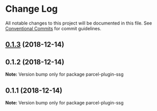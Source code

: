 # Change Log

All notable changes to this project will be documented in this file.
See [Conventional Commits](https://conventionalcommits.org) for commit guidelines.

## [0.1.3](https://github.com/parcel-prototyper/parcel-prototyper/compare/parcel-plugin-ssg@0.1.1...parcel-plugin-ssg@0.1.3) (2018-12-14)



## 0.1.2 (2018-12-14)

**Note:** Version bump only for package parcel-plugin-ssg





## 0.1.1 (2018-12-14)

**Note:** Version bump only for package parcel-plugin-ssg
